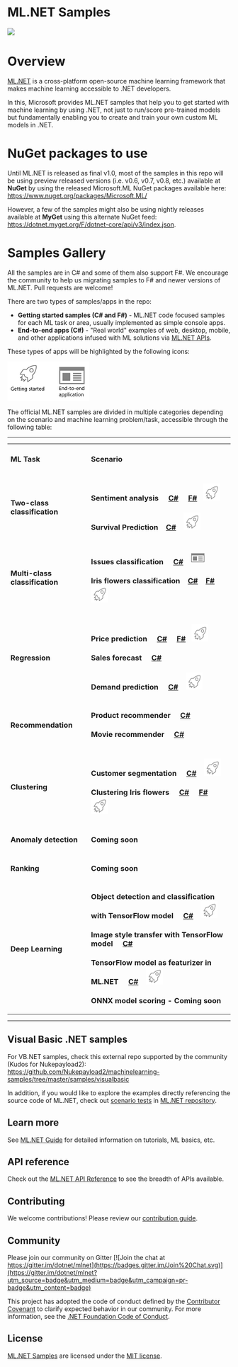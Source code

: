 # ML.NET Samples
[![](https://dotnet.visualstudio.com/_apis/public/build/definitions/9ee6d478-d288-47f7-aacc-f6e6d082ae6d/22/badge)](https://dotnet.visualstudio.com/public/_build/index?definitionId=22 )
# Overview

[ML.NET](https://www.microsoft.com/net/learn/apps/machine-learning-and-ai/ml-dotnet) is a cross-platform open-source machine learning framework that makes machine learning accessible to .NET developers.

In this, Microsoft provides ML.NET samples that help you to get started with machine learning by using .NET, not just to run/score pre-trained models but fundamentally enabling you to create and train your own custom ML models in .NET. 

# NuGet packages to use
Until ML.NET is released as final v1.0, most of the samples in this repo will be using preview released versions (i.e. v0.6, v0.7, v0.8, etc.) available at **NuGet** by using the  released Microsoft.ML NuGet packages available here:
https://www.nuget.org/packages/Microsoft.ML/

However, a few of the samples might also be using nightly releases available at **MyGet** using this alternate NuGet feed: https://dotnet.myget.org/F/dotnet-core/api/v3/index.json. 

# Samples Gallery 

All the samples are in C# and some of them also support F#. We encourage the community to help us migrating samples to F# and newer versions of ML.NET. Pull requests are welcome!

There are two types of samples/apps in the repo:

* **Getting started samples (C# and F#)** - ML.NET code focused samples for each ML task or area, usually implemented as simple console apps.
* **End-to-end apps (C#)** - "Real world" examples of web, desktop, mobile, and other applications infused with ML solutions via [ML.NET APIs](https://docs.microsoft.com/dotnet/api/?view=ml-dotnet).

These types of apps will be highlighted by the following icons:

<img src="images/app-type-icons.png" alt="Type of app icons">

The official ML.NET samples are divided in multiple categories depending on the scenario and machine learning problem/task, accessible through the following table:

-------------------------------------------------------

<table>
 <tr>
   <td>
      <h3><b>ML Task</b></h3>
  </td>
  <td>
      <h3><b>Scenario</b></h3>
  </td>
 </tr>
 <tr>
   <td>
      <h3>Two-class classification</h3>
      <!--<img src="images/binary-classification-plotting.png" alt="Binary classification chart">-->
  </td>
    <td>
      <h3>Sentiment analysis &nbsp;&nbsp;&nbsp;
      <a href="TBD/Relative-URL">C#</a> &nbsp; &nbsp; <a href="TBD/Relative-URL">F#</a>&nbsp;&nbsp;&nbsp;<img src="images/app-type-getting-started.png" alt="Getting started icon"></h3>
      <h3>Survival Prediction &nbsp;&nbsp;&nbsp;<a href="TBD/Relative-URL">C#</a> &nbsp;&nbsp;&nbsp;<img src="images/app-type-getting-started.png" alt="Getting started icon"></h3>
  </td>
 </tr>
 <tr>
   <td>
      <h3>Multi-class classification</h3>
      <!--<img src="images/multi-class-classification-plotting.png" alt="Multi-class classification">-->
  </td>
  <td>
      <h3>Issues classification &nbsp;&nbsp;&nbsp;
      <a href="TBD/Relative-URL">C#</a> &nbsp;&nbsp;&nbsp;<img src="images/app-type-e2e.png" alt="Getting started icon"></h3>
      <h3>Iris flowers classification &nbsp;&nbsp;&nbsp;<a href="TBD/Relative-URL">C#</a> &nbsp; &nbsp;<a href="TBD/Relative-URL">F#</a> &nbsp;&nbsp;&nbsp;<img src="images/app-type-getting-started.png" alt="Getting started icon"></h3>
  </td>
 </tr>
 <tr>
   <td>
      <h3>Regression</h3>
      <!--<img src="images/regression-icons.png" alt="regression icon">-->
  </td>
  <td>
      <h3>Price prediction &nbsp;&nbsp;&nbsp;
      <a href="samples/csharp/getting-started/Regression_TaxiFarePrediction">C#</a> &nbsp; &nbsp; <a href="samples/fsharp/getting-started/Regression_TaxiFarePrediction">F#</a>&nbsp;&nbsp;&nbsp;<img src="images/app-type-getting-started.png" alt="Getting started icon"></h3>
      <h3>Sales forecast &nbsp;&nbsp;&nbsp;
      <a href="TBD/Relative-URL">C#</a> </h3>
      <h3>Demand prediction &nbsp;&nbsp;&nbsp;
      <a href="TBD/Relative-URL">C#</a> &nbsp;&nbsp;&nbsp;<img src="images/app-type-getting-started.png" alt="Getting started icon"></h3>
  </td>
 </tr>
 <tr>
   <td>
      <h3>Recommendation</h3>
      <!--<img src="images/recommendation-icon.png" alt="Recommendations icon">-->
  </td>
  <td>
      <h3>Product recommender &nbsp;&nbsp;&nbsp;
      <a href="TBD/Relative-URL">C#</a> </h3>
      <h3>Movie recommender &nbsp;&nbsp;&nbsp;
      <a href="TBD/Relative-URL">C#</a> </h3>
  </td>
 </tr>
  <tr>
   <td>
      <h3>Clustering</h3>
      <!--<img src="images/clustering-plotting.png" alt="Clustering plotting">-->
  </td>
  <td>
      <h3>Customer segmentation &nbsp;&nbsp;&nbsp;
      <a href="TBD/Relative-URL">C#</a> &nbsp;&nbsp;&nbsp;<img src="images/app-type-getting-started.png" alt="Getting started icon"></h3>
      <h3>Clustering Iris flowers &nbsp;&nbsp;&nbsp;
      <a href="TBD/Relative-URL">C#</a> &nbsp; &nbsp; <a href="TBD/Relative-URL">F#</a>&nbsp;&nbsp;&nbsp;<img src="images/app-type-getting-started.png" alt="Getting started icon"></h3>
  </td>
 </tr>
  <tr>
   <td>
      <h3>Anomaly detection</h3>
      <!--<img src="images/anomaly-detection-plotting.png" alt="anomaly detection chart">-->
  </td>
  <td>
      <h3>Coming soon</h3>
  </td>
 </tr>
  <tr>
   <td>
      <h3>Ranking</h3>
      <!--<img src="images/ranking-chart.png" alt="xxxxxx">-->
  </td>
  <td>
      <h3>Coming soon</h3>
  </td>
 </tr>
  <tr>
   <td>
      <h3>Deep Learning</h3>
      <!--<img src="images/tensorflow-logo.png" alt="TensorFlow logo">-->
  </td>
  <td>
      <h3>Object detection and classification with TensorFlow model &nbsp;&nbsp;&nbsp;
      <a href="TBD/Relative-URL">C#</a> &nbsp;&nbsp;&nbsp;<img src="images/app-type-getting-started.png" alt="Getting started icon"></h3>
      <h3>Image style transfer with TensorFlow model &nbsp;&nbsp;&nbsp;
      <a href="TBD/Relative-URL">C#</a> </h3>
      <h3>TensorFlow model as featurizer in ML.NET &nbsp;&nbsp;&nbsp;
      <a href="TBD/Relative-URL">C#</a> &nbsp;&nbsp;&nbsp;<img src="images/app-type-getting-started.png" alt="Getting started icon"></h3>
      <h3>ONNX model scoring - Coming soon</h3>
  </td>
 </tr>
 </table>

-------------------------------------------------------

## Visual Basic .NET samples

For VB.NET samples, check this external repo supported by the community (Kudos for Nukepayload2):
https://github.com/Nukepayload2/machinelearning-samples/tree/master/samples/visualbasic


In addition, if you would like to explore the examples directly referencing the source code of ML.NET, check out [scenario tests](https://github.com/dotnet/machinelearning/tree/master/test/Microsoft.ML.Tests/Scenarios) in [ML.NET repository](https://github.com/dotnet/machinelearning).



## Learn more

See [ML.NET Guide](https://docs.microsoft.com/en-us/dotnet/machine-learning/) for detailed information on tutorials, ML basics, etc.

## API reference

Check out the [ML.NET API Reference](https://docs.microsoft.com/dotnet/api/?view=ml-dotnet) to see the breadth of APIs available.

## Contributing

We welcome contributions! Please review our [contribution guide](CONTRIBUTING.md).

## Community

Please join our community on Gitter [![Join the chat at https://gitter.im/dotnet/mlnet](https://badges.gitter.im/Join%20Chat.svg)](https://gitter.im/dotnet/mlnet?utm_source=badge&utm_medium=badge&utm_campaign=pr-badge&utm_content=badge)

This project has adopted the code of conduct defined by the [Contributor Covenant](http://contributor-covenant.org/) to clarify expected behavior in our community.
For more information, see the [.NET Foundation Code of Conduct](https://dotnetfoundation.org/code-of-conduct).

## License

[ML.NET Samples](https://github.com/dotnet/machinelearning-samples) are licensed under the [MIT license](LICENSE).
